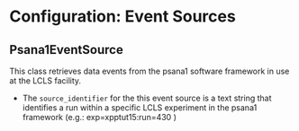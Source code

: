 # Configuration: Event Sources

## Psana1EventSource

This class retrieves data events from the psana1 software framework in use at the LCLS
facility.

* The `source_identifier` for the this event source is a text string that identifies
  a run within a specific LCLS experiment in the psana1 framework (e.g.:
  exp=xpptut15:run=430 )
